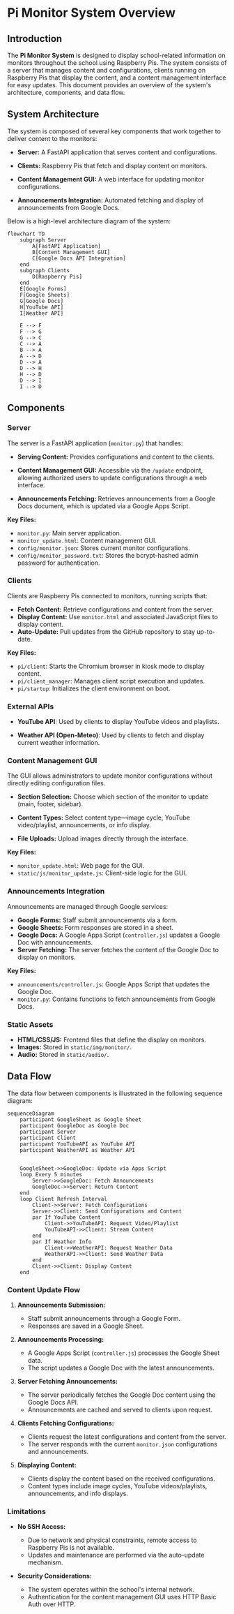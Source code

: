 # Pi Monitor System Overview

## Introduction

The **Pi Monitor System** is designed to display school-related information on
monitors throughout the school using Raspberry Pis. The system consists of a
server that manages content and configurations, clients running on Raspberry Pis
that display the content, and a content management interface for easy updates.
This document provides an overview of the system's architecture, components, and
data flow.

## System Architecture

The system is composed of several key components that work together to deliver
content to the monitors:

- **Server:** A FastAPI application that serves content and configurations.

- **Clients:** Raspberry Pis that fetch and display content on monitors.

- **Content Management GUI:** A web interface for updating monitor
configurations.

- **Announcements Integration:** Automated fetching and display of announcements
from Google Docs.

Below is a high-level architecture diagram of the system:

```mermaid
flowchart TD
    subgraph Server
        A[FastAPI Application]
        B[Content Management GUI]
        C[Google Docs API Integration]
    end
    subgraph Clients
        D[Raspberry Pis]
    end
    E[Google Forms]
    F[Google Sheets]
    G[Google Docs]
    H[YouTube API]
    I[Weather API]
    
    E --> F
    F --> G
    G --> C
    C --> A
    B --> A
    A --> D
    D --> A
    D --> H
    H --> D
    D --> I
    I --> D
```

## Components

### Server

The server is a FastAPI application (`monitor.py`) that handles:

- **Serving Content:** Provides configurations and content to the clients.

- **Content Management GUI:** Accessible via the `/update` endpoint, allowing
authorized users to update configurations through a web interface.

- **Announcements Fetching:** Retrieves announcements from a Google Docs
document, which is updated via a Google Apps Script.

**Key Files:**

- `monitor.py`: Main server application.
- `monitor_update.html`: Content management GUI.
- `config/monitor.json`: Stores current monitor configurations.
- `config/monitor_password.txt`: Stores the bcrypt-hashed admin password for
authentication.

### Clients

Clients are Raspberry Pis connected to monitors, running scripts that:

- **Fetch Content:** Retrieve configurations and content from the server.
- **Display Content:** Use `monitor.html` and associated JavaScript files to
display content.
- **Auto-Update:** Pull updates from the GitHub repository to stay up-to-date.

**Key Files:**

- `pi/client`: Starts the Chromium browser in kiosk mode to display content.
- `pi/client_manager`: Manages client script execution and updates.
- `pi/startup`: Initializes the client environment on boot.

### External APIs
- **YouTube API**: Used by clients to display YouTube videos and playlists.

- **Weather API (Open-Meteo)**: Used by clients to fetch and display current
weather information.

### Content Management GUI

The GUI allows administrators to update monitor configurations without directly
editing configuration files.

- **Section Selection:** Choose which section of the monitor to update (main,
footer, sidebar).

- **Content Types:** Select content type—image cycle, YouTube video/playlist,
announcements, or info display.

- **File Uploads:** Upload images directly through the interface.

**Key Files:**

- `monitor_update.html`: Web page for the GUI.
- `static/js/monitor_update.js`: Client-side logic for the GUI.

### Announcements Integration

Announcements are managed through Google services:

- **Google Forms:** Staff submit announcements via a form.
- **Google Sheets:** Form responses are stored in a sheet.
- **Google Docs:** A Google Apps Script (`controller.js`) updates a Google Doc
with announcements.
- **Server Fetching:** The server fetches the content of the Google Doc to
display on monitors.

**Key Files:**

- `announcements/controller.js`: Google Apps Script that updates the Google Doc.
- `monitor.py`: Contains functions to fetch announcements from Google Docs.

### Static Assets

- **HTML/CSS/JS:** Frontend files that define the display on monitors.
- **Images:** Stored in `static/img/monitor/`.
- **Audio:** Stored in `static/audio/`.

## Data Flow

The data flow between components is illustrated in the following sequence
diagram:

```mermaid
sequenceDiagram
    participant GoogleSheet as Google Sheet
    participant GoogleDoc as Google Doc
    participant Server
    participant Client
    participant YouTubeAPI as YouTube API
    participant WeatherAPI as Weather API


    GoogleSheet->>GoogleDoc: Update via Apps Script
    loop Every 5 minutes
        Server->>GoogleDoc: Fetch Announcements
        GoogleDoc->>Server: Return Content
    end
    loop Client Refresh Interval
        Client->>Server: Fetch Configurations
        Server->>Client: Send Configurations and Content
        par If YouTube Content
            Client->>YouTubeAPI: Request Video/Playlist
            YouTubeAPI->>Client: Stream Content
        end
        par If Weather Info
            Client->>WeatherAPI: Request Weather Data
            WeatherAPI->>Client: Send Weather Data
        end
        Client->>Client: Display Content
    end
```

### Content Update Flow

1. **Announcements Submission:**
   - Staff submit announcements through a Google Form.
   - Responses are saved in a Google Sheet.

2. **Announcements Processing:**
   - A Google Apps Script (`controller.js`) processes the Google Sheet data.
   - The script updates a Google Doc with the latest announcements.

3. **Server Fetching Announcements:**
   - The server periodically fetches the Google Doc content using the Google
Docs API.
   - Announcements are cached and served to clients upon request.

4. **Clients Fetching Configurations:**
   - Clients request the latest configurations and content from the server.
   - The server responds with the current `monitor.json` configurations and
announcements.

5. **Displaying Content:**
   - Clients display the content based on the received configurations.
   - Content types include image cycles, YouTube videos/playlists,
announcements, and info displays.


### Limitations
- **No SSH Access:**
  - Due to network and physical constraints, remote access to Raspberry Pis is
not available.
  - Updates and maintenance are performed via the auto-update mechanism.

- **Security Considerations:**
  - The system operates within the school's internal network.
  - Authentication for the content management GUI uses HTTP Basic Auth over HTTP.
